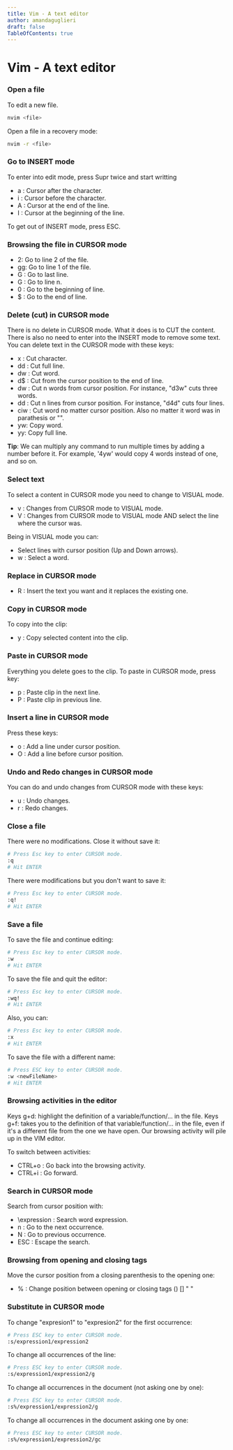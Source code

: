 ```yaml
---
title: Vim - A text editor
author: amandaguglieri
draft: false
TableOfContents: true
---
```


# Vim - A text editor

### Open a file

To edit a new file. 

```bash
nvim <file>
```

Open a file in a recovery mode:

```bash
nvim -r <file>
```

### Go to INSERT mode

To enter into edit mode, press Supr twice and start writting

+ a : Cursor after the character.
+ i : Cursor before the character.
+ A : Cursor at the end of the line.
+ I : Cursor at the beginning of the line.


To get out of INSERT mode, press ESC.

### Browsing the file in CURSOR mode

+ 2:  Go to line 2 of the file.
+ gg: Go to line 1 of the file.
+ G : Go to last line.
+ <n>G : Go to line n. 
+ 0 : Go to the beginning of line.
+ $ : Go to the end of line.

### Delete (cut) in CURSOR mode

There is no delete in CURSOR mode. What it does is to CUT the content. There is also no need to enter into the INSERT mode to remove some text. You can delete text in the CURSOR mode with these keys:

+ x : Cut character.
+ dd : Cut full line.
+ dw : Cut word.
+ d$ : Cut from the cursor position to the end of line.
+ d<n>w : Cut n words from cursor position. For instance, "d3w" cuts three words. 
+ d<n>d : Cut n lines from cursor position. For instance, "d4d" cuts four lines.
+ ciw : Cut word no matter cursor position. Also no matter it word was in parathesis or "".
+ yw: Copy word.
+ yy: Copy full line.

**Tip**: We can multiply any command to run multiple times by adding a number before it. For example, '4yw' would copy 4 words instead of one, and so on.


### Select text

To select a content in CURSOR mode you need to change to VISUAL mode. 

+ v : Changes from CURSOR mode to VISUAL mode.
+ V : Changes from CURSOR mode to VISUAL mode AND select the line where the cursor was.

Being in VISUAL mode you can:

+ Select lines with cursor position (Up and Down arrows).
+ w : Select a word.


### Replace in CURSOR mode

+ R : Insert the text you want and it replaces the existing one.

### Copy in CURSOR mode

To copy into the clip:

+ y : Copy selected content into the clip. 

### Paste in CURSOR mode

Everything you delete goes to the clip. To paste in CURSOR mode, press key:

+ p : Paste clip in the next line.
+ P : Paste clip in previous line.

### Insert a line in CURSOR mode

Press these keys:

+ o : Add a line under cursor position.
+ O : Add a line before cursor position.


### Undo and Redo changes in CURSOR mode

You can do and undo changes from CURSOR mode with these keys:

+ u : Undo changes.
+ r : Redo changes.

### Close a file

There were no modifications. Close it without save it:

```bash
# Press Esc key to enter CURSOR mode.
:q
# Hit ENTER
```

There were modifications but you don't want to save it:

```bash
# Press Esc key to enter CURSOR mode.
:q!
# Hit ENTER
```

### Save a file

To save the file and continue editing:

```bash
# Press Esc key to enter CURSOR mode.
:w
# Hit ENTER
```

To save the file and quit the editor:

```bash
# Press Esc key to enter CURSOR mode.
:wq!
# Hit ENTER
```

Also, you can:

```bash
# Press Esc key to enter CURSOR mode.
:x
# Hit ENTER
```

To save the file with a different name:

```bash
# Press ESC key to enter CURSOR mode.
:w <newFileName>
# Hit ENTER
```

### Browsing activities in the editor

Keys g+d: highlight the definition of a variable/function/... in the file.
Keys g+f: takes you to the definition of that variable/function/... in the file, even if it's a different file from the one we have open.
Our browsing activity will pile up in the VIM editor.

To switch between activities:

+ CTRL+o : Go back into the browsing activity.
+ CTRL+i : Go forward.


### Search in CURSOR mode

Search from cursor position with:

+ \expression : Search word expression.
+ n : Go to the next occurrence.
+ N : Go to previous occurrence.
+ ESC : Escape the search.

### Browsing from opening and closing tags

Move the cursor position from a closing parenthesis to the opening one:

+ % : Change position between opening or closing tags () [] " "

### Substitute in CURSOR mode

To change "expresion1" to "expresion2" for the first occurrence:

```bash
# Press ESC key to enter CURSOR mode.
:s/expression1/expression2
```

To change all occurrences of the line:

```bash
# Press ESC key to enter CURSOR mode.
:s/expression1/expression2/g
```

To change all occurrences in the document (not asking one by one):

```bash
# Press ESC key to enter CURSOR mode.
:s%/expression1/expression2/g
```

To change all occurrences in the document asking one by one:

```bash
# Press ESC key to enter CURSOR mode.
:s%/expression1/expression2/gc
```
